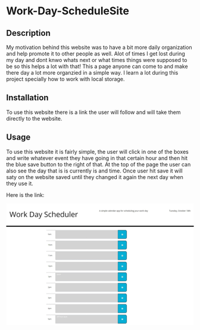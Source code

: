 # Work-Day-ScheduleSite

## Description

My motivation behind this website was to have a bit more daily organization and help promote it to other people as well. Alot of times I get lost during my day and dont knwo whats next or what times things were supposed to be so this helps a lot with that! This a page anyone can come to and make there day a lot more organzied in a simple way. I learn a lot during this project specially how to work with local storage.

## Installation

To use this website there is a link the user will follow and will take them directly to the website.

## Usage

To use this website it is fairly simple, the user will click in one of the boxes and write whatever event they have going in that certain hour and then hit the blue save button to the right of that. At the top of the page the user can also see the day that is is currently is and time. Once user hit save it will saty on the website saved until they changed it again the next day when they use it.

Here is the link: 

![alt text](./assets/images/Web%20capture_18-10-2022_20435_.jpeg)







